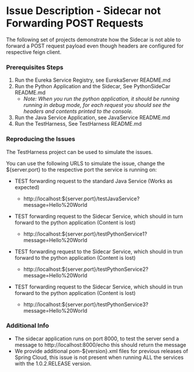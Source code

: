 # Issue Description - Sidecar not Forwarding POST Requests

The following set of projects demonstrate how the Sidecar is not able to forward a POST request payload even though headers are configured for respective feign client.

### Prerequisites Steps

1. Run the Eureka Service Registry, see EurekaServer README.md
2. Run the Python Application and the Sidecar, See PythonSideCar README.md
    -  _Note: When you run the python application, it should be running running in debug mode, for each request you should see the headers and contents printed to the console._
3. Run the Java Service Application, see JavaService README.md
4. Run the TestHarness, See TestHarness README.md 

### Reproducing the Issues
The TestHarness project can be used to simulate the issues. 

You can use the following URLS to simulate the issue, change the ${server.port} to the respective port the service is running on:

 - TEST forwarding request to the standard Java Service (Works as expected)
    - http://localhost:${server.port}/testJavaService?message=Hello%20World
    
 - TEST forwarding request to the Sidecar Service, which should in turn forward to the python application (Content is lost)
    - http://localhost:${server.port}/testPythonService1?message=Hello%20World
    
- TEST forwarding request to the Sidecar Service, which should in trun forward to the python application (Content is lost)
    - http://localhost:${server.port}/testPythonService2?message=Hello%20World
    
- TEST forwarding request to the Sidecar Service, which should in trun forward to the python application (Content is lost)
    - http://localhost:${server.port}/testPythonService3?message=Hello%20World

### Additional Info 
- The sidecar application runs on port 8000, to test the server send a message to http://localhost:8000/echo this should return the message 
- We provide additional pom-${version}.xml files for previous releases of Spring Cloud, this issue is not present when running ALL the services with the 1.0.2.RELEASE version.
